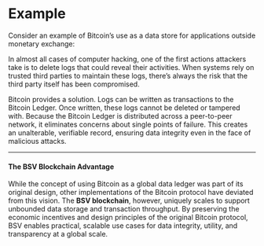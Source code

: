 # Example

Consider an example of Bitcoin’s use as a data store for applications outside monetary exchange:

In almost all cases of computer hacking, one of the first actions attackers take is to delete logs that could reveal their activities. When systems rely on trusted third parties to maintain these logs, there’s always the risk that the third party itself has been compromised.

Bitcoin provides a solution. Logs can be written as transactions to the Bitcoin Ledger. Once written, these logs cannot be deleted or tampered with. Because the Bitcoin Ledger is distributed across a peer-to-peer network, it eliminates concerns about single points of failure. This creates an unalterable, verifiable record, ensuring data integrity even in the face of malicious attacks.

***

#### **The BSV Blockchain Advantage**

While the concept of using Bitcoin as a global data ledger was part of its original design, other implementations of the Bitcoin protocol have deviated from this vision. The **BSV blockchain**, however, uniquely scales to support unbounded data storage and transaction throughput. By preserving the economic incentives and design principles of the original Bitcoin protocol, BSV enables practical, scalable use cases for data integrity, utility, and transparency at a global scale.
